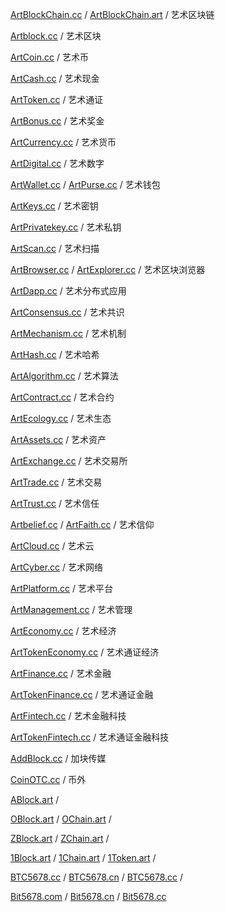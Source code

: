 [ArtBlockChain.cc](http://artblockchain.cc) / [ArtBlockChain.art](http://artblockchain.art) /
艺术区块链

[Artblock.cc](http://artblock.cc) /
艺术区块

[ArtCoin.cc](http://artcoin.cc) /
艺术币

[ArtCash.cc](http://artcash.cc) /
艺术现金

[ArtToken.cc](http://arttoken.cc) /
艺术通证

[ArtBonus.cc](http://artbonus.cc) /
艺术奖金

[ArtCurrency.cc](http://artcurrency.cc) /
艺术货币

[ArtDigital.cc](http://artdigital.cc) /
艺术数字

[ArtWallet.cc](http://artwallet.cc) / [ArtPurse.cc](http://artpurse.cc) /
艺术钱包

[ArtKeys.cc](http://artkeys.cc) /
艺术密钥

[ArtPrivatekey.cc](http://artprivatekey.cc) /
艺术私钥

[ArtScan.cc](http://artscan.cc) /
艺术扫描

[ArtBrowser.cc](http://artbrowser.cc) / [ArtExplorer.cc](http://artexplorer.cc) /
艺术区块浏览器

[ArtDapp.cc](http://artdapp.cc) /
艺术分布式应用

[ArtConsensus.cc](http://artconsensus.cc) /
艺术共识

[ArtMechanism.cc](http://artmechanism.cc) /
艺术机制

[ArtHash.cc](http://arthash.cc) /
艺术哈希

[ArtAlgorithm.cc](http://artalgorithm.cc) /
艺术算法

[ArtContract.cc](http://artcontract.cc) /
艺术合约

[ArtEcology.cc](http://artecology.cc) /
艺术生态

[ArtAssets.cc](http://artassets.cc) /
艺术资产

[ArtExchange.cc](http://artexchange.cc) /
艺术交易所

[ArtTrade.cc](http://arttrade.cc) /
艺术交易

[ArtTrust.cc](http://arttrust.cc) /
艺术信任

[Artbelief.cc](http://artbelief.cc) / [ArtFaith.cc](http://artfaith.cc) /
艺术信仰

[ArtCloud.cc](http://artcloud.cc) /
艺术云

[ArtCyber.cc](http://artcyber.cc) /
艺术网络

[ArtPlatform.cc](http://artplatform.cc) /
艺术平台

[ArtManagement.cc](http://artmanagement.cc) /
艺术管理

[ArtEconomy.cc](http://arteconomy.cc) /
艺术经济

[ArtTokenEconomy.cc](http://arttokeneconomy.cc) /
艺术通证经济

[ArtFinance.cc](http://artfinance.cc) /
艺术金融

[ArtTokenFinance.cc](http://arttokenfinance.cc) /
艺术通证金融

[ArtFintech.cc](http://artfintech.cc) /
艺术金融科技

[ArtTokenFintech.cc](http://arttokenfintech.cc) /
艺术通证金融科技


[AddBlock.cc](http://addblock.cc) /
加块传媒


[CoinOTC.cc](http://coinotc.cc) /
币外


[ABlock.art](http://ablock.art) /

[OBlock.art](http://oblock.art) / [OChain.art](http://ochain.art) /

[ZBlock.art](http://zblock.art) / [ZChain.art](http://zchain.art) /

[1Block.art](http://1block.art) / [1Chain.art](http://1chain.art) / [1Token.art](http://1token.art) /


[BTC5678.cc](http://btc5678.com) / [BTC5678.cn](http://btc5678.cn) / [BTC5678.cc](http://btc5678.cc) /

[Bit5678.com](bit5678.com) / [Bit5678.cn](bit5678.cn) / [Bit5678.cc](http://bit5678.cc)

